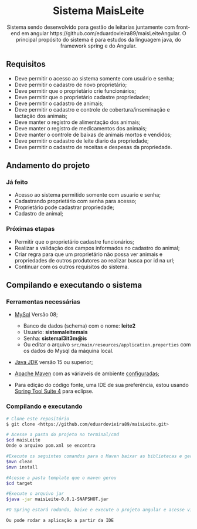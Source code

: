 <h1 align="center">Sistema MaisLeite</h1>
<div align="center">
Sistema sendo desenvolvido para gestão de leitarias juntamente com front-end em angular https://github.com/eduardovieira89/maisLeiteAngular. O principal propósito do sistema é para estudos da linguagem java, do framework spring e do Angular.
</div>

## Requisitos
- Deve permitir o acesso ao sistema somente com usuário e senha;
- Deve permitir o cadastro de novo proprietário;
- Deve permitir que o proprietário crie funcionários;
- Deve permitir que o proprietário cadastre propriedades;
- Deve permitir o cadastro de animais;
- Deve permitir o cadastro e controle de cobertura/inseminação e lactação dos animais;
- Deve manter o registro de alimentação dos animais;
- Deve manter o registro de medicamentos dos animais;
- Deve manter o controle de baixas de animais mortos e vendidos;
- Deve permitir o cadastro de leite diario da propriedade;
- Deve permitir o cadastro de receitas e despesas da propriedade.

## Andamento do projeto
### Já feito
- Acesso ao sistema permitido somente com usuario e senha;
- Cadastrando proprietário com senha para acesso;
- Proprietário pode cadastrar propriedade;
- Cadastro de animal;

### Próximas etapas
- Permitir que o proprietário cadastre funcionários;
- Realizar a validação dos campos informados no cadastro do animal;
- Criar regra para que um proprietário não possa ver animais e propriedades de outros produtores ao realizar busca por id na url;
- Continuar com os outros requisitos do sistema.
 
 ## Compilando e executando o sistema
 ### Ferramentas necessárias
 - [MySql](https://www.mysql.com/downloads/) Versão 08;
   - Banco de dados (schema) com o nome: **leite2**
   - Usuario: **sistemaleitemais**
   - Senha: **sistemal3it3m@is**
   - Ou editar o arquivo `src/main/resources/application.properties` com os dados do Mysql da máquina local.
    
 - [Java JDK](https://www.oracle.com/java/technologies/javase-jdk16-downloads.html) versão 15 ou superior;
 - [Apache Maven](https://maven.apache.org/download.cgi) com as váriaveis de ambiente [configuradas](https://maven.apache.org/install.html);
 - Para edição do código fonte, uma IDE de sua preferência, estou usando [Spring Tool Suite 4](https://spring.io/tools) para eclipse.

### Compilando e executando
```bash
# Clone este repositório
$ git clone <https://github.com/eduardovieira89/maisLeite.git>

# Acesse a pasta do projeto no terminal/cmd
$cd maisLeite
Onde o arquivo pom.xml se encontra

#Execute os seguintes comandos para o Maven baixar as bibliotecas e gerar o arquivo jar
$mvn clean
$mvn install

#Acesse a pasta template que o maven gerou
$cd target

#Execute o arquivo jar
$java -jar maisLeite-0.0.1-SNAPSHOT.jar

#O Spring estará rodando, baixe e execute o projeto angular e acesse via web.

```
```bash
Ou pode rodar a aplicação a partir da IDE
```


